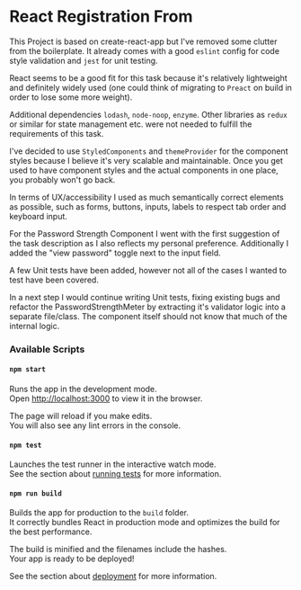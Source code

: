 # React Registration From

This Project is based on create-react-app but I've removed some clutter from the boilerplate. It already comes with a good 
`eslint` config for code style validation and `jest` for unit testing.

React seems to be a good fit for this task because it's relatively lightweight and definitely widely used
(one could think of migrating to `Preact` on build in order to lose some more weight).

Additional dependencies `lodash`, `node-noop`, `enzyme`. Other libraries as `redux` or similar for state management etc. 
were not needed to fulfill the requirements of this task.

I've decided to use `StyledComponents` and `themeProvider` for the component styles because I believe it's very scalable and 
maintainable. Once you get used to have component styles and the actual components in one place, you probably won't go back.

In terms of UX/accessibility I used as much semantically correct elements as possible, such as forms, buttons, inputs, labels
to respect tab order and keyboard input.

For the Password Strength Component I went with the first suggestion of the task description as I also reflects my personal
preference. Additionally I added the "view password" toggle next to the input field.

A few Unit tests have been added, however not all of the cases I wanted to test have been covered.

In a next step I would continue writing Unit tests, fixing existing bugs and refactor the PasswordStrengthMeter by extracting 
it's validator logic into a separate file/class. The component itself should not know that much of the internal logic.


### Available Scripts

#### `npm start`

Runs the app in the development mode.<br>
Open [http://localhost:3000](http://localhost:3000) to view it in the browser.

The page will reload if you make edits.<br>
You will also see any lint errors in the console.

#### `npm test`

Launches the test runner in the interactive watch mode.<br>
See the section about [running tests](https://facebook.github.io/create-react-app/docs/running-tests) for more information.

#### `npm run build`

Builds the app for production to the `build` folder.<br>
It correctly bundles React in production mode and optimizes the build for the best performance.

The build is minified and the filenames include the hashes.<br>
Your app is ready to be deployed!

See the section about [deployment](https://facebook.github.io/create-react-app/docs/deployment) for more information.


